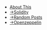 <!-- docs/_sidebar.md -->

* [About This](README.md)
* [->Solidity](./solidity/README.md)
* [->Random Posts](./We-Block/README.md)
* [->Openzeppelin](./openzeppelin/README.md)